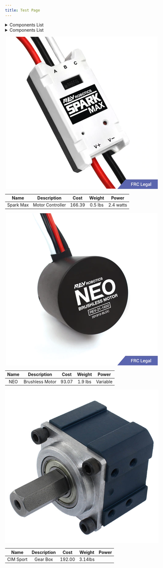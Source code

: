 ```yaml
---
title: Test Page
---
```

<!-- Changes made by Liam 12/5 -->
<details>
  <summary>Components List</summary>
 <a href="https://mesmerizing-engineers.github.io/MESMerizing-Engineers/docs/test#MC">Motor Controller</a><br/>
 <a href="https://mesmerizing-engineers.github.io/MESMerizing-Engineers/docs/test#Brushless-Motor">Brushless Motor Controller</a><br/>
 <a href="https://mesmerizing-engineers.github.io/MESMerizing-Engineers/docs/test#Gearbox">Gearbox</a><br/>
</details>

<details>
  <summary>Components List</summary>
  <ul>
    <li> Structural</li>
    <ul>
 <li><a href="https://mesmerizing-engineers.github.io/MESMerizing-Engineers/docs/test#MC">Motor Controller</a><li/>
 <a href="https://mesmerizing-engineers.github.io/MESMerizing-Engineers/docs/test#Brushless-Motor">Brushless Motor Controller</a>
 <li><a href="https://mesmerizing-engineers.github.io/MESMerizing-Engineers/docs/test#Gearbox">Gearbox</a><li/>
    </ul>
    <li> Power </li>
  </ul>
</details>

<div id="MC"></div>
<p align="center">
  <img src="photos/SparkMax.png" />
</p>

|   Name  |  Description   | Cost | Weight|  Power  |
|:-------:|:--------------:|:----:|:-----:|:-------:|
|Spark Max|Motor Controller|166.39|0.5 lbs|2.4 watts|



<div id="Brushless-Motor"></div>
<p align="center">
  <img src="photos/NEO.png" />
</p>

|   Name  |  Description   | Cost | Weight|  Power  |
|:-------:|:--------------:|:----:|:-----:|:-------:|
|   NEO   |Brushless Motor |93.07 |1.9 lbs|Variable |

<div id="Gearbox"></div>
<p align="center">
  <img src="photos/gearbox.png" />
</p>


|   Name  |  Description   | Cost  | Weight|  Power  |
|:-------:|:--------------:|:-----:|:-----:|:-------:|
|CIM Sport|    Gear Box    |192.00 |3.14lbs|         |
